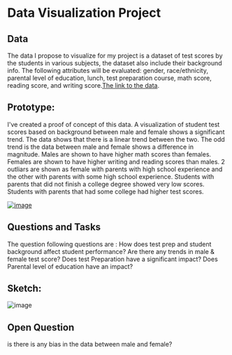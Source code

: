 # Data Visualization Project

## Data
The data I propose to visualize for my project is a dataset of test scores by the students in various subjects, the dataset also include their background info. The following attributes will be evaluated: gender, race/ethnicity, parental level of education, lunch, test preparation course, math score, reading score, and writing score.[The link to the data](https://www.kaggle.com/spscientist/students-performance-in-exams).

## Prototype:
I've created a proof of concept of this data. A visualization of student test scores based on background between male and female shows a significant trend. The data shows that there is a linear trend between the two. The odd trend is the data between male and female shows a difference in magnitude. Males are shown to have higher math scores than females. Females are shown to have higher writing and reading scores than males. 2 outliars are shown as female with parents with high school experience and the other with parents with some high school experience. Students with parents that did not finish a college degree showed very low scores. Students with parents that had some college had higher test scores. 

[![image](https://user-images.githubusercontent.com/44887761/65477243-b31a2e00-de53-11e9-94e0-38392cb2e6d2.png)](https://beta.vizhub.com/samemurk21/7fcea284f75542908ba69349e4daadfa)

## Questions and Tasks
The question following questions are : 
How does test prep and student background affect student performance?
Are there any trends in male & female test score?
Does test Preparation have a significant impact?
Does Parental level of education have an impact?


## Sketch:
![image](https://user-images.githubusercontent.com/44887761/65477911-cdeda200-de55-11e9-9cab-365febe75caa.png)

## Open Question
is there is any bias in the data between male and female? 

